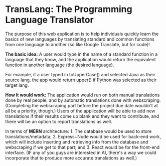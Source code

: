 # TransLang: The Programming Language Translator
The purpose of this web application is to help individuals quickly learn the basics of new languages by translating standard and common functions from one language to another (so like Google Translate, but for code)!

<b>The basic idea:</b> A user would type in the name of a standard function in a language that they know, and the application would return the equivalent function in another language (the desired language). 

For example, if a user typed in toUpperCase() and selected Java as their source lang, the app would return upper() if Python was selected as their target lang. 

<b>How it would work:</b> The application would run on both manual translations done by real people, and by automatic translations done with webscraping. (Completing the webscraping part before the project due date wouldn't at all be a priority, though.) Users of the application will be able to add new translations if their results come up blank and they want to contribute, and there will be an option to report translations as well. 

In terms of <b>MERN</b> architecture: 1. The database would be used to store translations/metadata; 2. Express+Node would be used for back-end work, which will include inserting and retrieving info from the database and webscraping if we get to that part; and 3. React would be for the front-end interface. (IF any of you guys are interested in AI, there's a way we could incorporate that to produce more accurate translations as well.)
